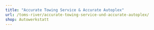 ```yaml
---
title: "Accurate Towing Service & Accurate Autoplex"
url: /toms-river/accurate-towing-service-und-accurate-autoplex/
shop: Autowerkstatt
---
```

